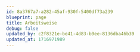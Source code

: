 ```yaml
---
id: 8a3767a7-a282-45af-930f-5400df73a239
blueprint: page
title: Arbeitsweise
debug: false
updated_by: c2f8321e-be41-4d83-b9ee-8136dba46b39
updated_at: 1716971989
---
```

